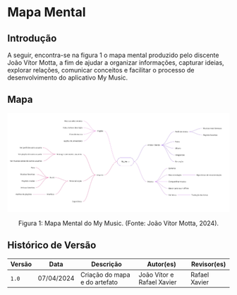 # Mapa Mental

## Introdução

A seguir, encontra-se na figura 1 o mapa mental produzido pelo discente João Vítor Motta, a fim de ajudar a organizar informações, capturar ideias, explorar relações, comunicar conceitos e facilitar o processo de desenvolvimento do aplicativo My Music.

## Mapa

![Alt text](/docs/Base/images/mapa_mental.jpg)

<div style="text-align: center">
<p> Figura 1: Mapa Mental do My Music. (Fonte: João Vítor Motta, 2024). </p>
</div>

## Histórico de Versão

| Versão | Data       | Descrição                          | Autor(es)     |  Revisor(es)  |
| ------ | ---------- | ---------------------------------- | ------------- | ------------- |
| `1.0`  | 07/04/2024 | Criação do mapa e do artefato          | João Vítor e Rafael Xavier   |  Rafael Xavier